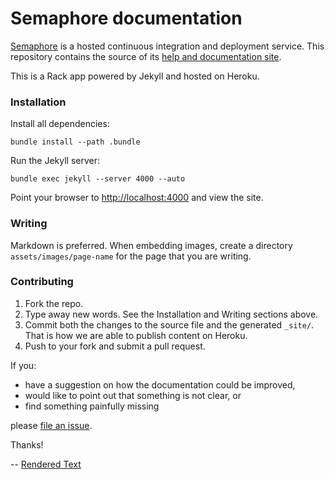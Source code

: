 # Semaphore documentation

[Semaphore](https://semaphoreapp.com) is a hosted continuous integration and deployment service. This repository contains the source of its [help and documentation site](http://docs.semaphoreapp.com).

This is a Rack app powered by Jekyll and hosted on Heroku.

### Installation

Install all dependencies:

    bundle install --path .bundle

Run the Jekyll server:

    bundle exec jekyll --server 4000 --auto

Point your browser to [http://localhost:4000](http://localhost:4000) and view the site.

### Writing

Markdown is preferred. When embedding images, create a directory `assets/images/page-name` for the page that you are writing.

### Contributing

1. Fork the repo.
2. Type away new words. See the Installation and Writing sections above.
3. Commit both the changes to the source file and the generated `_site/`. That is how we are able to publish content on Heroku.
3. Push to your fork and submit a pull request.

If you:

- have a suggestion on how the documentation could be improved,
- would like to point out that something is not clear, or
- find something painfully missing

please [file an issue](https://github.com/renderedtext/semaphore-docs/issues).

Thanks!

-- [Rendered Text](http://renderedtext.com)
